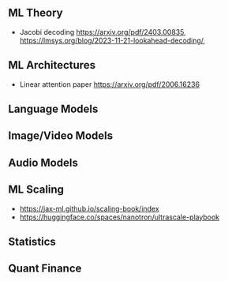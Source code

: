 ## ML Theory
- Jacobi decoding https://arxiv.org/pdf/2403.00835, https://lmsys.org/blog/2023-11-21-lookahead-decoding/, 
## ML Architectures
- Linear attention paper https://arxiv.org/pdf/2006.16236


## Language Models

## Image/Video Models

## Audio Models


## ML Scaling
- https://jax-ml.github.io/scaling-book/index
- https://huggingface.co/spaces/nanotron/ultrascale-playbook

## Statistics

## Quant Finance






